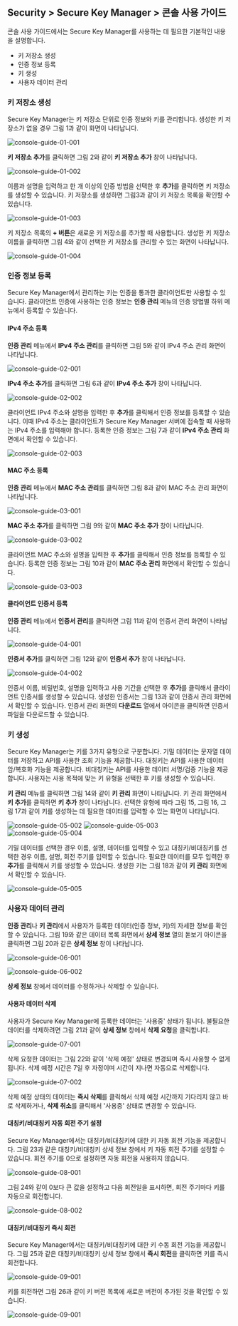 ## Security > Secure Key Manager > 콘솔 사용 가이드

콘솔 사용 가이드에서는 Secure Key Manager를 사용하는 데 필요한 기본적인 내용을 설명합니다.
* 키 저장소 생성
* 인증 정보 등록
* 키 생성
* 사용자 데이터 관리

### 키 저장소 생성
Secure Key Manager는 키 저장소 단위로 인증 정보와 키를 관리합니다. 생성한 키 저장소가 없을 경우 그림 1과 같이 화면이 나타납니다.

![console-guide-01-001](http://static.toastoven.net/prod_kms/2019-05-13/console-guide-01-001.png)

**키 저장소 추가**를 클릭하면 그림 2와 같이 **키 저장소 추가** 창이 나타납니다.

![console-guide-01-002](http://static.toastoven.net/prod_kms/2019-05-13/console-guide-01-002.png)

이름과 설명을 입력하고 한 개 이상의 인증 방법을 선택한 후 **추가**를 클릭하면 키 저장소를 생성할 수 있습니다. 키 저장소를 생성하면 그림3과 같이 키 저장소 목록을 확인할 수 있습니다.

![console-guide-01-003](http://static.toastoven.net/prod_kms/2019-05-13/console-guide-01-003.png)

키 저장소 목록의 **+ 버튼**은 새로운 키 저장소를 추가할 때 사용합니다. 생성한 키 저장소 이름을 클릭하면 그림 4와 같이 선택한 키 저장소를 관리할 수 있는 화면이 나타납니다.

![console-guide-01-004](http://static.toastoven.net/prod_kms/2019-05-13/console-guide-01-004.png)

### 인증 정보 등록
Secure Key Manager에서 관리하는 키는 인증을 통과한 클라이언트만 사용할 수 있습니다. 클라이언트 인증에 사용하는 인증 정보는 **인증 관리** 메뉴의 인증 방법별 하위 메뉴에서 등록할 수 있습니다.

#### IPv4 주소 등록
**인증 관리** 메뉴에서 **IPv4 주소 관리**를 클릭하면 그림 5와 같이 IPv4 주소 관리 화면이 나타납니다.

![console-guide-02-001](http://static.toastoven.net/prod_kms/2019-05-13/console-guide-02-001.png)

**IPv4 주소 추가**를 클릭하면 그림 6과 같이 **IPv4 주소 추가** 창이 나타납니다.

![console-guide-02-002](http://static.toastoven.net/prod_kms/2019-05-13/console-guide-02-002.png)

클라이언트 IPv4 주소와 설명을 입력한 후 **추가**를 클릭해서 인증 정보를 등록할 수 있습니다. 이때 IPv4 주소는 클라이언트가 Secure Key Manager 서버에 접속할 때 사용하는 IPv4 주소를 입력해야 합니다. 등록한 인증 정보는 그림 7과 같이 **IPv4 주소 관리** 화면에서 확인할 수 있습니다.

![console-guide-02-003](http://static.toastoven.net/prod_kms/2019-05-13/console-guide-02-003.png)

#### MAC 주소 등록
**인증 관리** 메뉴에서 **MAC 주소 관리**를 클릭하면 그림 8과 같이 MAC 주소 관리 화면이 나타납니다.

![console-guide-03-001](http://static.toastoven.net/prod_kms/2019-05-13/console-guide-03-001.png)

**MAC 주소 추가**를 클릭하면 그림 9와 같이 **MAC 주소 추가** 창이 나타납니다.

![console-guide-03-002](http://static.toastoven.net/prod_kms/2019-05-13/console-guide-03-002.png)

클라이언트 MAC 주소와 설명을 입력한 후 **추가**를 클릭해서 인증 정보를 등록할 수 있습니다. 등록한 인증 정보는 그림 10과 같이 **MAC 주소 관리** 화면에서 확인할 수 있습니다.

![console-guide-03-003](http://static.toastoven.net/prod_kms/2019-05-13/console-guide-03-003.png)

#### 클라이언트 인증서 등록
**인증 관리** 메뉴에서 **인증서 관리**를 클릭하면 그림 11과 같이 인증서 관리 화면이 나타납니다.

![console-guide-04-001](http://static.toastoven.net/prod_kms/2019-05-13/console-guide-04-001.png)

**인증서 추가**를 클릭하면 그림 12와 같이 **인증서 추가** 창이 나타납니다.

![console-guide-04-002](http://static.toastoven.net/prod_kms/2019-05-13/console-guide-04-002.png)

인증서 이름, 비밀번호, 설명을 입력하고 사용 기간을 선택한 후 **추가**를 클릭해서 클라이언트 인증서를 생성할 수 있습니다. 생성한 인증서는 그림 13과 같이 인증서 관리 화면에서 확인할 수 있습니다. 인증서 관리 화면의 **다운로드** 열에서 아이콘을 클릭하면 인증서 파일을 다운로드할 수 있습니다.

### 키 생성
Secure Key Manager는 키를 3가지 유형으로 구분합니다. 기밀 데이터는 문자열 데이터를 저장하고 API를 사용한 조회 기능을 제공합니다. 대칭키는 API를 사용한 데이터 암/복호화 기능을 제공합니다. 비대칭키는 API를 사용한 데이터 서명/검증 기능을 제공합니다. 사용자는 사용 목적에 맞는 키 유형을 선택한 후 키를 생성할 수 있습니다.

**키 관리** 메뉴를 클릭하면 그림 14와 같이 **키 관리** 화면이 나타납니다. 키 관리 화면에서 **키 추가**를 클릭하면 **키 추가** 창이 나타납니다. 선택한 유형에 따라 그림 15, 그림 16, 그림 17과 같이 키를 생성하는 데 필요한 데이터를 입력할 수 있는 화면이 나타납니다.

![console-guide-05-002](http://static.toastoven.net/prod_kms/2019-05-13/console-guide-05-002.png)
![console-guide-05-003](http://static.toastoven.net/prod_kms/2019-05-13/console-guide-05-003.png)
![console-guide-05-004](http://static.toastoven.net/prod_kms/2019-05-13/console-guide-05-004.png)

기밀 데이터를 선택한 경우 이름, 설명, 데이터를 입력할 수 있고 대칭키/비대칭키를 선택한 경우 이름, 설명, 회전 주기를 입력할 수 있습니다. 필요한 데이터를 모두 입력한 후 **추가**를 클릭해서 키를 생성할 수 있습니다. 생성한 키는 그림 18과 같이 **키 관리** 화면에서 확인할 수 있습니다.

![console-guide-05-005](http://static.toastoven.net/prod_kms/2019-05-13/console-guide-05-005.png)

### 사용자 데이터 관리
**인증 관리**나 **키 관리**에서 사용자가 등록한 데이터(인증 정보, 키)의 자세한 정보를 확인할 수 있습니다. 그림 19와 같은 데이터 목록 화면에서 **상세 정보** 열의 돋보기 아이콘을 클릭하면 그림 20과 같은 **상세 정보** 창이 나타납니다.

![console-guide-06-001](http://static.toastoven.net/prod_kms/2019-05-13/console-guide-06-001.png)

![console-guide-06-002](http://static.toastoven.net/prod_kms/2019-05-13/console-guide-06-002.png)

**상세 정보** 창에서 데이터를 수정하거나 삭제할 수 있습니다.

#### 사용자 데이터 삭제

사용자가 Secure Key Manager에 등록한 데이터는 '사용중' 상태가 됩니다. 불필요한 데이터를 삭제하려면 그림 21과 같이 **상세 정보** 창에서 **삭제 요청**을 클릭합니다.

![console-guide-07-001](http://static.toastoven.net/prod_kms/2019-05-13/console-guide-07-001.png)

삭제 요청한 데이터는 그림 22와 같이 '삭제 예정' 상태로 변경되며 즉시 사용할 수 없게 됩니다. 삭제 예정 시간은 7일 후 자정이며 시간이 지나면 자동으로 삭제합니다.

![console-guide-07-002](http://static.toastoven.net/prod_kms/2019-05-13/console-guide-07-002.png)

삭제 예정 상태의 데이터는 **즉시 삭제**를 클릭해서 삭제 예정 시간까지 기다리지 않고 바로 삭제하거나, **삭제 취소**를 클릭해서 '사용중' 상태로 변경할 수 있습니다.


#### 대칭키/비대칭키 자동 회전 주기 설정

Secure Key Manager에서는 대칭키/비대칭키에 대한 키 자동 회전 기능을 제공합니다. 그림 23과 같은 대칭키/비대칭키 상세 정보 창에서 키 자동 회전 주기를 설정할 수 있습니다. 회전 주기를 0으로 설정하면 자동 회전을 사용하지 않습니다.

![console-guide-08-001](http://static.toastoven.net/prod_kms/2019-05-13/console-guide-08-001.png)

그림 24와 같이 0보다 큰 값을 설정하고 다음 회전일을 표시하면, 회전 주기마다 키를 자동으로 회전합니다.

![console-guide-08-002](http://static.toastoven.net/prod_kms/2019-05-13/console-guide-08-002.png)

#### 대칭키/비대칭키 즉시 회전

Secure Key Manager에서는 대칭키/비대칭키에 대한 키 수동 회전 기능을 제공합니다. 그림 25과 같은 대칭키/비대칭키 상세 정보 창에서 **즉시 회전**을 클릭하면 키를 즉시 회전합니다.

![console-guide-09-001](http://static.toastoven.net/prod_kms/2019-05-13/console-guide-09-001.png)

키를 회전하면 그림 26과 같이 키 버전 목록에 새로운 버전이 추가된 것을 확인할 수 있습니다.

![console-guide-09-001](http://static.toastoven.net/prod_kms/2019-05-13/console-guide-09-001.png)